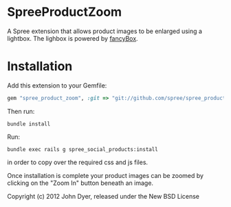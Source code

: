 SpreeProductZoom
===================

A Spree extension that allows product images to be enlarged using a lightbox.
The lighbox is powered by [fancyBox](http://fancyapps.com/fancybox/).


Installation	
=======

Add this extension to your Gemfile:

```ruby
gem "spree_product_zoom", :git => "git://github.com/spree/spree_product_zoom.git"
```

Then run:

```
bundle install
```

Run:

```
bundle exec rails g spree_social_products:install
```

in order to copy over the required css and js files.

Once installation is complete your product images can be zoomed by clicking on the "Zoom In" button beneath an image.

Copyright (c) 2012 John Dyer, released under the New BSD License
